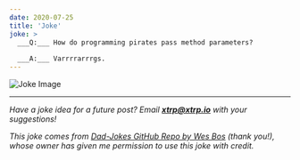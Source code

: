 ```yaml
---
date: 2020-07-25
title: 'Joke'
joke: >
  ___Q:___ How do programming pirates pass method parameters?
  
  ___A:___ Varrrrarrrgs.
---
```


![Joke Image](https://private.xtrp.io/projects/DailyDeveloperJokes/public_image_server/images/5e1258d992c4e.png)

---
*Have a joke idea for a future post? Email **[xtrp@xtrp.io](mailto:xtrp@xtrp.io)** with your suggestions!*

*This joke comes from [Dad-Jokes GitHub Repo by Wes Bos](https://github.com/wesbos/dad-jokes) (thank you!), whose owner has given me permission to use this joke with credit.*

<!-- 
Joke text:
**Q:** How do programming pirates pass method parameters?

**A:** Varrrrarrrgs.
 -->

